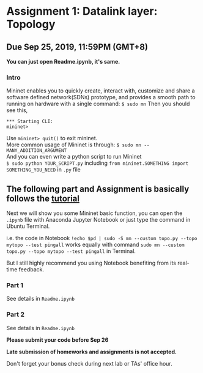 # Assignment 1: Datalink layer: Topology
## Due Sep 25, 2019, 11:59PM (GMT+8)

**You can just open Readme.ipynb, it's same.**

### Intro
Mininet enables you to quickly create, interact with, customize and share a software defined network(SDNs) prototype, and provides a smooth path to running on hardware with a single command:
`$ sudo mn`
Then you should see this,
````
*** Starting CLI:
mininet>
````
Use `mininet> quit()` to exit mininet. \
More common usage of Mininet is through:
`$ sudo mn --MANY_ADDITION_ARGUMENT`  \
And you can even write a python script to run Mininet \
`$ sudo python YOUR_SCRIPT.py` including `from mininet.SOMETHING import SOMETHING_YOU_NEED` in `.py` file

## The following part and Assignment is basically follows the [tutorial](http://mininet.org/walkthrough/)

Next we will show you some Mininet basic function, you can open the `.ipynb` file with Anaconda Jupyter Notebook or just type the command in Ubuntu Terminal.

i.e. the code in Notebook `!echo $pd | sudo -S mn --custom topo.py --topo mytopo --test pingall` works equally with command `sudo mn --custom topo.py --topo mytopo --test pingall` in Terminal.

But I still highly recommend you using Notebook benefiting from its real-time feedback.

### Part 1

See details in `Readme.ipynb`

### Part 2

See details in `Readme.ipynb`

**Please submit your code before Sep 26**

**Late submission of homeworks and assignments is not accepted.**

Don't forget your bonus check during next lab or TAs' office hour.
